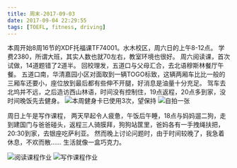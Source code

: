 ```yaml
---
title: 周末-2017-09-03
date: 2017-09-04 22:29:55
tags: [TOEFL, fitness, driving]
---
```

本周开始8周16节的XDF托福课TF74001。水木校区，周六日的上午8-12点。
学费2380，所谓大班，其实人数也就70左右，教室环境也很好。
周六阅读课，首次试做，14道题错了2道半。
回校理发，五道口与父母汇合，去北语穆斯林餐厅午餐。
五道口南，华清嘉园小区对面取到一辆TOGO标致，这辆两厢车比比一般的三厢车还要小，座位放到最后都有些伸不开腿，好消息是油量十分充足。
驾车去北坞并不远，之后造访西山林语，时间没有控制住，19点返程，20点多到家，没时间晚饭先去健身。
![本周健身卡已使用3次，望保持](https://github.com/veslam/ImagesForBlog/raw/master/res/20170904_01_Weekend.jpg)
![自拍一张](https://github.com/veslam/ImagesForBlog/raw/master/res/20170904_02_Weekend.jpg)

周日上午是写作课程，
两天早起令人疲惫，午饭后午睡，18点与妈妈遛二狗，走到建国门与爸爸碰头，返程三人骑膜拜，狗狗站筐里，爸妈各有一手拽绳扶把，20:30到家，去银座吃萨利亚。
然而晚上讨论问题时，由于时间较晚了，我急着休息，不欢而散…… 生活就像一盒巧克力。

![阅读课程作业](https://github.com/veslam/ImagesForBlog/raw/master/res/20170904_03_Weekend.jpg)
![写作课程作业](https://github.com/veslam/ImagesForBlog/raw/master/res/20170904_04_Weekend.jpg)